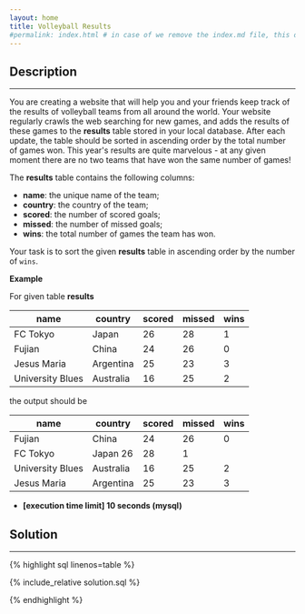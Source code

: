 ```yaml
---
layout: home
title: Volleyball Results
#permalink: index.html # in case of we remove the index.md file, this doc will be the index page
---
```


<div class="row">
<div class="columnStmt" markdown="1">

## Description

---

You are creating a website that will help you and your friends keep track of the results of volleyball teams from all around the world. Your website regularly crawls the web searching for new games, and adds the results of these games to the **results** table stored in your local database. After each update, the table should be sorted in ascending order by the total number of games won. This year's results are quite marvelous - at any given moment there are no two teams that have won the same number of games!

The **results** table contains the following columns:

- **name**: the unique name of the team;
- **country**: the country of the team;
- **scored**: the number of scored goals;
- **missed**: the number of missed goals;
- **wins**: the total number of games the team has won.

Your task is to sort the given **results** table in ascending order by the number of <code>wins</code>.

**Example**

For given table **results**

| name             | country   | scored | missed | wins |
| ---------------- | --------- | ------ | ------ | ---- |
| FC Tokyo         | Japan     | 26     | 28     | 1    |
| Fujian           | China     | 24     | 26     | 0    |
| Jesus Maria      | Argentina | 25     | 23     | 3    |
| University Blues | Australia | 16     | 25     | 2    |

the output should be

| name             | country   | scored | missed | wins |
| ---------------- | --------- | ------ | ------ | ---- |
| Fujian           | China     | 24     | 26     | 0    |
| FC Tokyo         | Japan 26  | 28     | 1      |
| University Blues | Australia | 16     | 25     | 2    |
| Jesus Maria      | Argentina | 25     | 23     | 3    |

- **[execution time limit] 10 seconds (mysql)**

</div>
<div class="columnSol" markdown="1">

## Solution

---

{% highlight sql linenos=table %}

{% include_relative solution.sql %}

{% endhighlight %}

</div>
</div>
